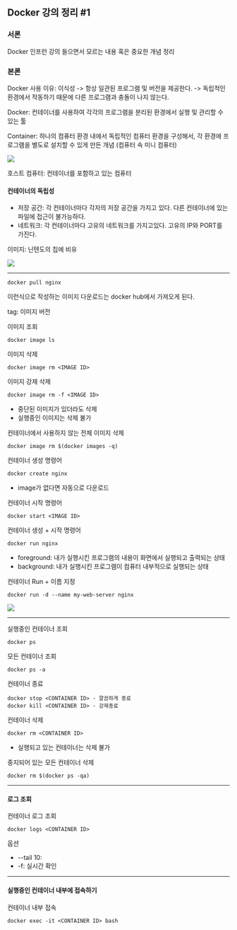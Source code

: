 ## Docker 강의 정리 #1

### 서론
Docker 인프런 강의 들으면서 모르는 내용 혹은 중요한 개념 정리

### 본론

Docker 사용 이유: 이식성
-> 항상 일관된 프로그램 및 버전을 제공한다.
-> 독립적인 환경에서 작동하기 때문에 다른 프로그램과 충돌이 나지 않는다.

Docker: 컨테이너를 사용하여 각각의 프로그램을 분리된 환경에서 실행 및 관리할 수 있는 툴

Container: 하나의 컴퓨터 환경 내에서 독립적인 컴퓨터 환경을 구성해서, 각 환경에 프로그램을 별도로 설치할 수 있게 만든 개념 (컴퓨터 속 미니 컴퓨터)

![](https://velog.velcdn.com/images/dddingzong/post/5de3d6bf-e576-43c0-a530-c54be75cc6e5/image.png)

호스트 컴퓨터: 컨테이너를 포함하고 있는 컴퓨터


#### 컨테이너의 독립성

* 저장 공간: 각 컨테이너마다 각자의 저장 공간을 가지고 있다. 다른 컨테이너에 있는 파일에 접근이 불가능하다.
* 네트워크: 각 컨테이너마다 고유의 네트워크를 가지고있다. 고유의 IP와 PORT를 가진다.


이미지: 닌텐도의 칩에 비유

![](https://velog.velcdn.com/images/dddingzong/post/8fc422c7-4f4b-4209-bbce-b9780b359606/image.png)


<hr>

```
docker pull nginx
```
이런식으로 작성하는 이미지 다운로드는 docker hub에서 가져오게 된다.

tag: 이미지 버전


이미지 조회
```
docker image ls
```

이미지 삭제
```
docker image rm <IMAGE ID>
```

이미지 강제 삭제
```
docker image rm -f <IMAGE ID>
```
* 중단된 이미지가 있더라도 삭제
* 실행중인 이미지는 삭제 불가


컨테이너에서 사용하지 않는 전체 이미지 삭제

```
docker image rm $(docker images -q)
```

컨테이너 생성 명령어
```
docker create nginx
```
* image가 없다면 자동으로 다운로드


컨테이너 시작 명령어
```
docker start <IMAGE ID>
```

컨테이너 생성 + 시작 명령어
```
docker run nginx
```
* foreground: 내가 실행시킨 프로그램의 내용이 화면에서 실행되고 출력되는 상태
* background: 내가 실행시킨 프로그램이 컴퓨터 내부적으로 실행되는 상태


컨테이너 Run + 이름 지정
```
docker run -d --name my-web-server nginx
```

![](https://velog.velcdn.com/images/dddingzong/post/94cfa763-7f7d-4d93-9359-d01242e97abd/image.png)


<hr>

실행중인 컨테이너 조회
```
docker ps
```

모든 컨테이너 조회
```
docker ps -a
```

컨테이너 종료
```
docker stop <CONTAINER ID> - 깔끔하게 종료
docker kill <CONTAINER ID> - 강제종료
```

컨테이너 삭제
```
docker rm <CONTAINER ID>
```
* 실행되고 있는 컨테이너는 삭제 불가


중지되어 있는 모든 컨테이너 삭제
```
docker rm $(docker ps -qa)
```

<hr>

#### 로그 조회

컨테이너 로그 조회
```
docker logs <CONTAINER ID>
```

옵션
* --tail 10:
* -f: 실시간 확인

<hr>

#### 실행중인 컨테이너 내부에 접속하기
컨테이너 내부 접속
```
docker exec -it <CONTAINER ID> bash
```





